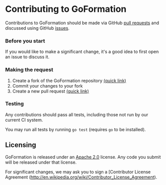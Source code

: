 # Contributing to GoFormation

Contributions to GoFormation should be made via GitHub [pull
requests](https://github.com/grahamjenson/goformation/pulls) and discussed using
GitHub [issues](https://github.com/grahamjenson/goformation/issues).

### Before you start

If you would like to make a significant change, it's a good idea to first open
an issue to discuss it.

### Making the request

1. Create a fork of the GoFormation repository [(quick link)](https://github.com/grahamjenson/goformation#fork-destination-box)
2. Commit your changes to your fork
3. Create a new pull request [(quick link)](https://github.com/grahamjenson/goformation/compare)  

### Testing

Any contributions should pass all tests, including those not run by our
current CI system.

You may run all tests by running `go test` (requires `go` to be installed).

## Licensing

GoFormation is released under an [Apache 2.0](http://aws.amazon.com/apache-2-0/) license. Any code you submit will be released under that license.

For significant changes, we may ask you to sign a [Contributor License Agreement (http://en.wikipedia.org/wiki/Contributor_License_Agreement).
